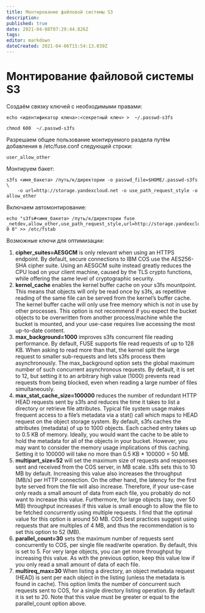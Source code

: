 ```yaml
---
title: Монтирование файловой системы S3
description: 
published: true
date: 2021-04-08T07:29:44.826Z
tags: 
editor: markdown
dateCreated: 2021-04-06T15:54:13.039Z
---
```


# Монтирование файловой системы S3
Создаём связку ключей с необходимыми правами:
```
echo <идентификатор ключа>:<секретный ключ> >  ~/.passwd-s3fs
```
```
chmod 600  ~/.passwd-s3fs
```
Разрешаем общее пользование монтируемого раздела путём добавления в /etc/fuse.conf следующей строки:
```
user_allow_other
```
Монтируем бакет:
```
s3fs <имя_бакета> /путь/к/директории -o passwd_file=$HOME/.passwd-s3fs \
    -o url=http://storage.yandexcloud.net -o use_path_request_style -o allow_other
```
Включаем автомонтирование:
```
echo "s3fs#<имя_бакета> /путь/к/директории fuse _netdev,allow_other,use_path_request_style,url=http://storage.yandexcloud.net 0 0" >> /etc/fstab
```
Возможные ключи для оптимизации:

1. **cipher_suites=AESGCM** is only relevant when using an HTTPS endpoint. By default, secure connections to IBM COS use the AES256-SHA cipher suite. Using an AESGCM suite instead greatly reduces the CPU load on your client machine, caused by the TLS crypto functions, while offering the same level of cryptographic security.
2. **kernel_cache** enables the kernel buffer cache on your s3fs mountpoint. This means that objects will only be read once by s3fs, as repetitive reading of the same file can be served from the kernel’s buffer cache. The kernel buffer cache will only use free memory which is not in use by other processes. This option is not recommend if you expect the bucket objects to be overwritten from another process/machine while the bucket is mounted, and your use-case requires live accessing the most up-to-date content.
3. **max_background=1000** improves s3fs concurrent file reading performance. By default, FUSE supports file read requests of up to 128 KB. When asking to read more than that, the kernel split the large request to smaller sub-requests and lets s3fs process them asynchronously. The max_background option sets the global maximum number of such concurrent asynchronous requests. By default, it is set to 12, but setting it to an arbitrary high value (1000) prevents read requests from being blocked, even when reading a large number of files simultaneously.
4. **max_stat_cache_size=100000** reduces the number of redundant HTTP HEAD requests sent by s3fs and reduces the time it takes to list a directory or retrieve file attributes. Typical file system usage makes frequent access to a file’s metadata via a stat() call which maps to HEAD request on the object storage system. By default, s3fs caches the attributes (metadata) of up to 1000 objects. Each cached entry takes up to 0.5 KB of memory. Ideally, you would want the cache to be able to hold the metadata for all of the objects in your bucket. However, you may want to consider the memory usage implications of this caching. Setting it to 100000 will take no more than 0.5 KB * 100000 = 50 MB.
5. **multipart_size=52** will set the maximum size of requests and responses sent and received from the COS server, in MB scale. s3fs sets this to 10 MB by default. Increasing this value also increases the throughput (MB/s) per HTTP connection. On the other hand, the latency for the first byte served from the file will also increase. Therefore, if your use-case only reads a small amount of data from each file, you probably do not want to increase this value. Furthermore, for large objects (say, over 50 MB) throughput increases if this value is small enough to allow the file to be fetched concurrently using multiple requests. I find that the optimal value for this option is around 50 MB. COS best practices suggest using requests that are multiples of 4 MB, and thus the recommendation is to set this option to 52 (MB).
6. **parallel_count=30** sets the maximum number of requests sent concurrently to COS, per single file read/write operation. By default, this is set to 5. For very large objects, you can get more throughput by increasing this value. As with the previous option, keep this value low if you only read a small amount of data of each file.
7. **multireq_max=30** When listing a directory, an object metadata request (HEAD) is sent per each object in the listing (unless the metadata is found in cache). This option limits the number of concurrent such requests sent to COS, for a single directory listing operation. By default it is set to 20. Note that this value must be greater or equal to the parallel_count option above.

